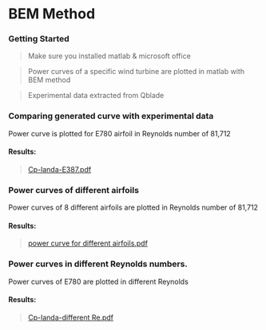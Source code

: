 # BEM Method
### Getting Started 

> Make sure you installed matlab & microsoft office

> Power curves of a specific wind turbine are plotted in matlab with BEM method

> Experimental data extracted from Qblade

 
### Comparing generated curve with experimental data


Power curve is plotted for E780 airfoil in Reynolds number of 81,712

#### Results:

>[Cp-landa-E387.pdf](https://github.com/saslucfer/BEM-Method/files/10967505/Cp-landa-E387.pdf)


### Power curves of different airfoils

Power curves of 8 different airfoils are plotted in Reynolds number of 81,712

#### Results:

>[power curve for different airfoils.pdf](https://github.com/saslucfer/BEM-Method/files/10967489/power.curve.for.different.airfoils.pdf)


### Power curves in different Reynolds numbers.

Power curves of E780 are plotted in different Reynolds

#### Results:

>[Cp-landa-different Re.pdf](https://github.com/saslucfer/BEM-Method/files/10967494/Cp-landa-different.Re.pdf)

